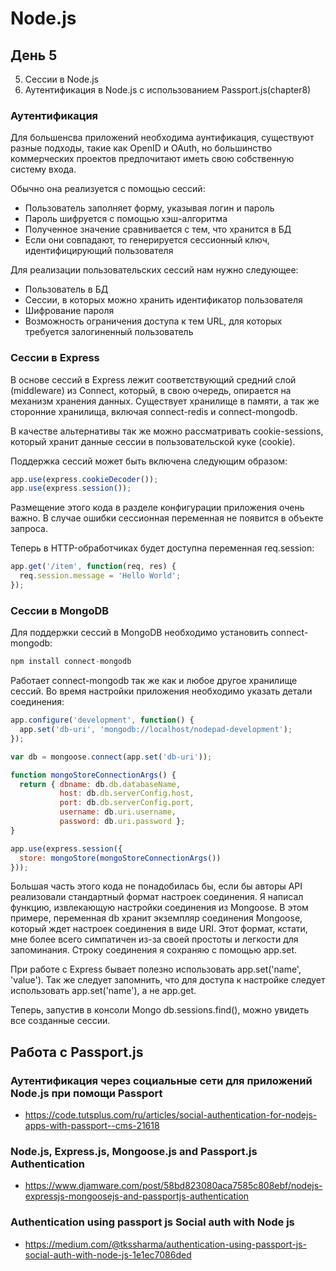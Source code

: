 # Node.js

## День 5
5. Сессии в Node.js 
6. Аутентификация в Node.js с использованием Passport.js(chapter8)

### Аутентификация
Для большенсва приложений необходима аунтификация, существуют разные подходы, такие как OpenID и OAuth, но большинство коммерческих проектов предпочитают иметь свою собственную систему входа.

Обычно она реализуется с помощью сессий:

- Пользователь заполняет форму, указывая логин и пароль
- Пароль шифруется с помощью хэш-алгоритма
- Полученное значение сравнивается с тем, что хранится в БД
- Если они совпадают, то генерируется сессионный ключ, идентифицирующий пользователя

Для реализации пользовательских сессий нам нужно следующее:

- Пользователь в БД
- Сессии, в которых можно хранить идентификатор пользователя
- Шифрование пароля
- Возможность ограничения доступа к тем URL, для которых требуется залогиненный пользователь

### Сессии в Express
В основе сессий в Express лежит соответствующий средний слой (middleware) из Connect, который, в свою очередь, опирается на механизм хранения данных. Существует хранилище в памяти, а так же сторонние хранилища, включая connect-redis и connect-mongodb.

В качестве альтернативы так же можно рассматривать cookie-sessions, который хранит данные сессии в пользовательской куке (cookie).

Поддержка сессий может быть включена следующим образом:

```javascript
app.use(express.cookieDecoder());
app.use(express.session());
```
Размещение этого кода в разделе конфигурации приложения очень важно. В случае ошибки сессионная переменная не появится в объекте запроса. 

Теперь в HTTP-обработчиках будет доступна переменная req.session:

```javascript
app.get('/item', function(req, res) {
  req.session.message = 'Hello World';
});
```

### Сессии в MongoDB

Для поддержки сессий в MongoDB необходимо установить connect-mongodb:

```javascript
npm install connect-mongodb
```
Работает connect-mongodb так же как и любое другое хранилище сессий. Во время настройки приложения необходимо указать детали соединения:

```javascript
app.configure('development', function() {
  app.set('db-uri', 'mongodb://localhost/nodepad-development');
});

var db = mongoose.connect(app.set('db-uri'));

function mongoStoreConnectionArgs() {
  return { dbname: db.db.databaseName,
           host: db.db.serverConfig.host,
           port: db.db.serverConfig.port,
           username: db.uri.username,
           password: db.uri.password };
}

app.use(express.session({
  store: mongoStore(mongoStoreConnectionArgs())
}));
```

Большая часть этого кода не понадобилась бы, если бы авторы API реализовали стандартный формат настроек соединения. Я написал функцию, извлекающую настройки соединения из Mongoose. В этом примере, переменная db хранит экземпляр соединения Mongoose, который ждет настроек соединения в виде URI. Этот формат, кстати, мне более всего симпатичен из-за своей простоты и легкости для запоминания. Строку соединения я сохраняю с помощью app.set.

При работе с Express бывает полезно использовать app.set('name', 'value'). Так же следует запомнить, что для доступа к настройке следует использовать app.set('name'), а не app.get.

Теперь, запустив в консоли Mongo db.sessions.find(), можно увидеть все созданные сессии.


## Работа с Passport.js

### Аутентификация через социальные сети для приложений Node.js при помощи Passport 
- https://code.tutsplus.com/ru/articles/social-authentication-for-nodejs-apps-with-passport--cms-21618

### Node.js, Express.js, Mongoose.js and Passport.js Authentication
- https://www.djamware.com/post/58bd823080aca7585c808ebf/nodejs-expressjs-mongoosejs-and-passportjs-authentication

### Authentication using passport js Social auth with Node js
- https://medium.com/@tkssharma/authentication-using-passport-js-social-auth-with-node-js-1e1ec7086ded